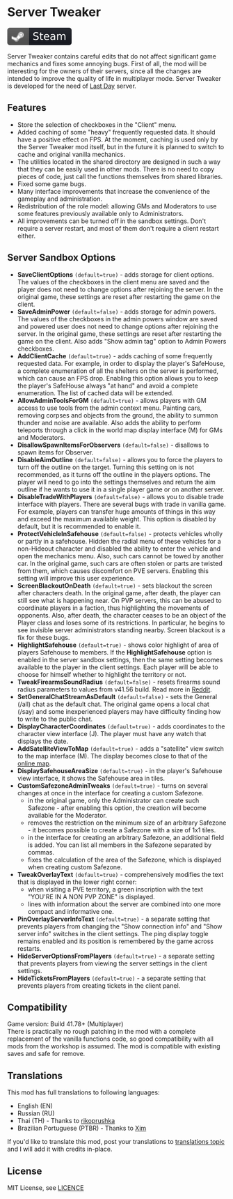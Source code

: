# Server Tweaker
[![Steam Workshop](assets/steam.svg)](https://steamcommunity.com/sharedfiles/filedetails/?id=2951816996)

Server Tweaker contains careful edits that do not affect significant game mechanics and fixes some annoying bugs. First of all, the mod will be interesting for the owners of their servers, since all the changes are intended to improve the quality of life in multiplayer mode. Server Tweaker is developed for the need of [Last Day](https://last-day.wargm.ru) server.

## Features
* Store the selection of checkboxes in the "Client" menu.
* Added caching of some "heavy" frequently requested data. It should have a positive effect on FPS. At the moment, caching is used only by the Server Tweaker mod itself, but in the future it is planned to switch to cache and original vanilla mechanics.
* The utilities located in the shared directory are designed in such a way that they can be easily used in other mods. There is no need to copy pieces of code, just call the functions themselves from shared libraries.
* Fixed some game bugs.
* Many interface improvements that increase the convenience of the gameplay and administration.
* Redistribution of the role model: allowing GMs and Moderators to use some features previously available only to Administrators.
* All improvements can be turned off in the sandbox settings. Don't require a server restart, and most of them don't require a client restart either.

## Server Sandbox Options
* **SaveClientOptions** `(default=true)` - adds storage for client options. The values of the checkboxes in the client menu are saved and the player does not need to change options after rejoining the server. In the original game, these settings are reset after restarting the game on the client.
* **SaveAdminPower** `(default=false)` - adds storage for admin powers. The values of the checkboxes in the admin powers window are saved and powered user does not need to change options after rejoining the server. In the original game, these settings are reset after restarting the game on the client. Also adds "Show admin tag" option to Admin Powers checkboxes.
* **AddClientCache** `(default=true)` - adds caching of some frequently requested data. For example, in order to display the player's SafeHouse, a complete enumeration of all the shelters on the server is performed, which can cause an FPS drop. Enabling this option allows you to keep the player's SafeHouse always "at hand" and avoid a complete enumeration. The list of cached data will be extended.
* **AllowAdminToolsForGM** `(default=true)` - allows players with GM access to use tools from the admin context menu. Painting cars, removing corpses and objects from the ground, the ability to summon thunder and noise are available. Also adds the ability to perform teleports through a click in the world map display interface (M) for GMs and Moderators.
* **DisallowSpawnItemsForObservers** `(default=false)` - disallows to spawn items for Observer.
* **DisableAimOutline** `(default=false)` - allows you to force the players to turn off the outline on the target. Turning this setting on is not recommended, as it turns off the outline in the players options. The player will need to go into the settings themselves and return the aim outline if he wants to use it in a single player game or on another server.
* **DisableTradeWithPlayers** `(default=false)` - allows you to disable trade interface with players. There are several bugs with trade in vanilla game. For example, players can transfer huge amounts of things in this way and exceed the maximum available weight. This option is disabled by default, but it is recommended to enable it.
* **ProtectVehicleInSafehouse** `(default=false)` - protects vehicles wholly or partly in a safehouse. Hidden the radial menu of these vehicles for a non-Hideout character and disabled the ability to enter the vehicle and open the mechanics menu. Also, such cars cannot be towed by another car. In the original game, such cars are often stolen or parts are twisted from them, which causes discomfort on PVE servers. Enabling this setting will improve this user experience.
* **ScreenBlackoutOnDeath** `(default=true)` - sets blackout the screen after characters death. In the original game, after death, the player can still see what is happening near. On PVP servers, this can be abused to coordinate players in a faction, thus highlighting the movements of opponents. Also, after death, the character ceases to be an object of the Player class and loses some of its restrictions. In particular, he begins to see invisible server administrators standing nearby. Screen blackout is a fix for these bugs.
* **HighlightSafehouse** `(default=true)` - shows color highlight of area of players Safehouse to members. If the **HighlightSafehouse** option is enabled in the server sandbox settings, then the same setting becomes available to the player in the client settings. Each player will be able to choose for himself whether to highlight the territory or not.
* **TweakFirearmsSoundRadius** `(default=false)` - resets firearms sound radius parameters to values from v41.56 build. Read more in [Reddit](https://www.reddit.com/r/projectzomboid/comments/ref3if/b4160_weapos_changes_guns_sound_radius).
* **SetGeneralChatStreamAsDefault** `(default=false)` - sets the General (/all) chat as the default chat. The original game opens a local chat (/say) and some inexperienced players may have difficulty finding how to write to the public chat.
* **DisplayCharacterCoordinates** `(default=true)` - adds coordinates to the character view interface (J). The player must have any watch that displays the date.
* **AddSatelliteViewToMap** `(default=true)` - adds a "satellite" view switch to the map interface (M). The display becomes close to that of the [online map](https://map.projectzomboid.com).
* **DisplaySafehouseAreaSize** `(default=true)` - in the player's Safehouse view interface, it shows the Safehouse area in tiles.
* **CustomSafezoneAdminTweaks** `(default=true)` - turns on several changes at once in the interface for creating a custom Safezone.
    - in the original game, only the Administrator can create such Safezone - after enabling this option, the creation will become available for the Moderator.
    - removes the restriction on the minimum size of an arbitrary Safezone - it becomes possible to create a Safezone with a size of 1x1 tiles.
    - in the interface for creating an arbitrary Safezone, an additional field is added. You can list all members in the Safezone separated by commas.
    - fixes the calculation of the area of the Safezone, which is displayed when creating custom Safezone.
* **TweakOverlayText** `(default=true)` - comprehensively modifies the text that is displayed in the lower right corner:
    - when visiting a PVE territory, a green inscription with the text "YOU'RE IN A NON PVP ZONE" is displayed.
    - lines with information about the server are combined into one more compact and informative one.
* **PinOverlayServerInfoText** `(default=true)` - a separate setting that prevents players from changing the "Show connection info" and "Show server info" switches in the client settings. The ping display toggle remains enabled and its position is remembered by the game across restarts.
* **HideServerOptionsFromPlayers** `(default=true)` - a separate setting that prevents players from viewing the server settings in the client settings.
* **HideTicketsFromPlayers** `(default=true)` - a separate setting that prevents players from creating tickets in the client panel.

## Compatibility
Game version: Build 41.78+ (Multiplayer)  
There is practically no rough patching in the mod with a complete replacement of the vanilla functions code, so good compatibility with all mods from the workshop is assumed. The mod is compatible with existing saves and safe for remove.

## Translations
This mod has full translations to following languages:

* English (EN)
* Russian (RU)
* Thai (TH) - Thanks to [rikoprushka](https://github.com/rikoprushka)
* Brazilian Portuguese (PTBR) - Thanks to [Xim](https://steamcommunity.com/id/BryanXim)

If you'd like to translate this mod, post your translations to [translations topic](https://steamcommunity.com/workshop/filedetails/discussion/2951816996/3824159062924268441) and I will add it with credits in-place.

## License
MIT License, see [LICENCE](LICENSE)  
